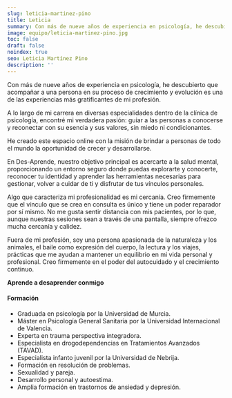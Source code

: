 ```yaml
---
slug: leticia-martinez-pino
title: Leticia
summary: Con más de nueve años de experiencia en psicología, he descubierto que acompañar a una persona en su proceso de crecimiento y evolución es una de las experiencias más gratificantes de mi profesión.
image: equipo/leticia-martinez-pino.jpg
toc: false
draft: false
noindex: true
seo: Leticia Martínez Pino
description: ''
---
```

Con más de nueve años de experiencia en psicología, he descubierto que acompañar a una persona en su proceso de crecimiento y evolución es una de las experiencias más gratificantes de mi profesión.

A lo largo de mi carrera en diversas especialidades dentro de la clínica de psicología, encontré mi verdadera pasión: guiar a las personas a conocerse y reconectar con su esencia y sus valores, sin miedo ni condicionantes.

He creado este espacio online con la misión de brindar a personas de todo el mundo la oportunidad de crecer y desarrollarse.

En Des-Aprende, nuestro objetivo principal es acercarte a la salud mental, proporcionando un entorno seguro donde puedas explorarte y conocerte, reconocer tu identidad y aprender las herramientas necesarias para gestionar, volver a cuidar de ti y disfrutar de tus vínculos personales.

Algo que caracteriza mi profesionalidad es mi cercanía. Creo firmemente que el vínculo que se crea en consulta es único y tiene un poder reparador por sí mismo. No me gusta sentir distancia con mis pacientes, por lo que, aunque nuestras sesiones sean a través de una pantalla, siempre ofrezco mucha cercanía y calidez.

Fuera de mi profesión, soy una persona apasionada de la naturaleza y los animales, el baile como expresión del cuerpo, la lectura y los viajes, prácticas que me ayudan a mantener un equilibrio en mi vida personal y profesional. Creo firmemente en el poder del autocuidado y el crecimiento continuo.

**Aprende a desaprender conmigo**

#### Formación

- Graduada en psicología por la Universidad de Murcia.
- Máster en Psicología General Sanitaria por la Universidad Internacional de Valencia.
- Experta en trauma perspectiva integradora.
- Especialista en drogodependencias en Tratamientos Avanzados (TAVAD).
- Especialista infanto juvenil por la Universidad de Nebrija.
- Formación en resolución de problemas.
- Sexualidad y pareja.
- Desarrollo personal y autoestima.
- Amplia formación en trastornos de ansiedad y depresión.
